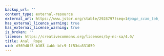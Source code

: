 ```yaml
---
backup_url: ''
content_type: external-resource
external_url: https://www.jstor.org/stable/2928797?seq=1#page_scan_tab_contents
has_external_licence_warning: true
has_external_license_warning: true
is_broken: ''
license: https://creativecommons.org/licenses/by-nc-sa/4.0/
title: Anal _Rope_
uid: d569d0f5-b103-4abb-bfc9-1f53da331059
---
```

